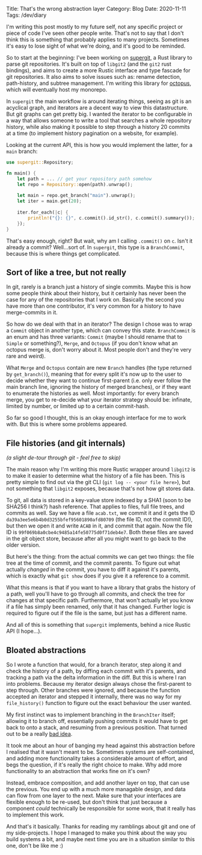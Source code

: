 Title: That's the wrong abstraction layer
Category: Blog
Date: 2020-11-11
Tags: /dev/diary

I'm writing this post mostly to my future self, not any specific
project or piece of code I've seen other people write.  That's not to
say that I don't think this is something that probably applies to many
projects.  Sometimes it's easy to lose sight of what we're doing, and
it's good to be reminded.

So to start at the beginning: I've been working on [supergit], a Rust
library to parse git repositories.  It's built on top of `libgit2`
(and the `git2` rust bindings), and aims to create a more Rustic
interface and type fascade for git repositories.  It also aims to
solve issues such as: rename detection, path-history, and subtree
management.  I'm writing this library for [octopus], which will
eventually host my monorepo.

[supergit]: https://git.spacekookie.de/kookienomicon/tree/apps/servers/octopus/supergit?h=main
[octopus]: https://git.spacekookie.de/kookienomicon/tree/apps/servers/octopus/?h=main

In `supergit` the main workflow is around iterating things, seeing as
git is an acyclical graph, and iterators are a decent way to view this
datastructure.  But git graphs can get pretty big.  I wanted the
iterator to be configurable in a way that allows someone to write a
tool that searches a whole repository history, while also making it
possible to step through a history 20 commits at a time (to implement
history pagination on a website, for example).

Looking at the current API, this is how you would implement the
latter, for a `main` branch:

```rust
use supergit::Repository;

fn main() {
    let path = ... // get your repository path somehow
    let repo = Repository::open(path).unwrap();
    
    let main = repo.get_branch("main").unwrap();
    let iter = main.get(20);
    
    iter.for_each(|c| {
        println!("{}: {}", c.commit().id_str(), c.commit().summary());
    });
}
```

That's easy enough, right?  But wait, why am I calling `.commit()` on
`c`.  Isn't it already a commit?  Well...sort of.  In `supergit`, this
type is a `BranchCommit`, because this is where things get
complicated.


## Sort of like a tree, but not really

In git, rarely is a branch just a history of single commits.  Maybe
this is how some people think about their history, but it certainly
has never been the case for any of the repositories that I work on.
Basically the second you have more than one contributor, it's very
common for a history to have merge-commits in it.

So how do we deal with that in an iterator?  The design I chose was to
wrap a `Commit` object in another type, which can convey this state.
`BranchCommit` is an enum and has three variants: `Commit` (maybe I
should rename that to `Simple` or something?), `Merge`, and `Octopus`
(if you don't know what an octopus merge is, don't worry about it.
Most people don't and they're very rare and weird).

What `Merge` and `Octopus` contain are new `Branch` handles (the type
returned by `get_branch()`), meaning that for every split it's now up
to the user to decide whether they want to continue first-parent
(i.e. only ever follow the main branch line, ignoring the history of
merged branches), or if they want to enumerate the histories as well.
Most importantly: for every branch merge, you get to re-decide what
your iterator strategy should be: infinate, limited by number, or
limited up to a certain commit-hash.

So far so good I thought, this is an okay enough interface for me to
work with.  But this is where some problems appeared.


## File histories (and git internals)

*(a slight de-tour through git - feel free to skip)*

The main reason why I'm writing this more Rustic wrapper around
`libgit2` is to make it easier to determine what the history of a file
has been.  This is pretty simple to find out via the git CLI (`git log
-- <your file here>`), but not something that `libgit2` exposes,
because that's not how git stores data.

To git, all data is stored in a key-value store indexed by a SHA1
(soon to be SHA256 I think?) hash reference.  That applies to files,
full file trees, and commits as well.  Say we have a file `acab.txt`,
we commit it and it gets the ID
`da39a3ee5e6b4b0d3255bfef95601890afd80709` (the file ID, not the
commit ID!), but then we open it and write `ACAB` in it, and commit
that again.  Now the file ID is
`99f069b8a0cbe4c9485a14fe50775d0f71deb4e7`.  Both these files are
saved in the git object store, because after all you might want to go
back to the older version.

But here's the thing: from the actual commits we can get two things:
the file tree at the time of commit, and the commit parents.  To
figure out what actually _changed_ in the commit, you have to diff it
against it's parents, which is exactly what `git show` does if you
give it a reference to a commit.

What this means is that if you want to have a library that grabs the
history of a path, well you'll have to go through all commits, and
check the tree for changes at that specific path.  Furthermore, that
won't actually let you know if a file has simply been renamed, only
that it has changed.  Further logic is required to figure out if the
file is the same, but just has a different name.

And all of this is something that `supergit` implements, behind a nice
Rustic API (I hope...).


## Bloated abstractions

So I wrote a function that would, for a branch iterator, step along it
and check the history of a path, by diffing each commit with it's
parents, and tracking a path via the delta information in the diff.
But this is where I ran into problems.  Because my iterator design
always chose the first-parent to step through.  Other branches were
ignored, and because the function accepted an iterator and stepped it
internally, there was no way for my `file_history()` function to
figure out the exact behaviour the user wanted.

My first instinct was to implement branching in the `BranchIter`
itself; allowing it to branch off, essentially pushing commits it
would have to get back to onto a stack, and resuming from a previous
position.  That turned out to be a really [bad idea][badidea].

[badidea]: https://git.spacekookie.de/kookienomicon/commit/apps/servers/octopus/supergit?h=main&id=0728c2f325e2eaac2c3b834260a8d0a97afaff63

It took me about an hour of banging my head against this abstraction
before I realised that it wasn't meant to be.  Sometimes systems are
self-contained, and adding more functionality takes a considerable
amount of effort, and begs the question, if it's really the right
choice to make.  Why add more functionality to an abstraction that
works fine on it's own?

Instead, embrace composition, and add another layer on top, that can
use the previous.  You end up with a much more managable design, and
data can flow from one layer to the next.  Make sure that your
interfaces are flexible enough to be re-used, but don't think that
just because a component _could_ technically be responsible for some
work, that it really has to implement this work.

And that's it basically.  Thanks for reading my ramblings about git
and one of my side-projects.  I hope I managed to make you think about
the way you build systems a bit, and maybe next time you are in a
situation similar to this one, don't be like me :)
